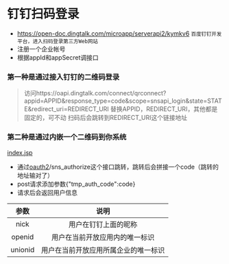 # 钉钉扫码登录
 - https://open-doc.dingtalk.com/microapp/serverapi2/kymkv6
<code>百度钉钉开发平台，进入扫码登录第三方Web网站</code>
 - 注册一个企业帐号
 - 根据appId和appSecret调接口
### 第一种是通过接入钉钉的二维码登录
 > 访问https://oapi.dingtalk.com/connect/qrconnect?appid=APPID&response_type=code&scope=snsapi_login&state=STATE&redirect_uri=REDIRECT_URI
替换APPID，REDIRECT_URI，其他都是固定的，可不动
扫码后会跳转到REDIRECT_URI这个链接地址

### 第二种是通过内嵌一个二维码到你系统
 [index.jsp](https://github.com/gpnine/JAVAWeb-Advanced/edit/master/zcl-webapp/src/main/webapp/index.jsp)
 - 通过[oauth2](https://www.cnblogs.com/flashsun/p/7424071.html)/sns_authorize这个接口跳转，跳转后会拼接一个code（跳转的地址输对了）
 - post请求添加参数{"tmp_auth_code":code}
 - 请求后会返回用户信息

| 参数 | 说明 |
| :--------: | :--------: |
| nick | 用户在钉钉上面的昵称 |
| openid | 用户在当前开放应用内的唯一标识 |
| unionid | 用户在当前开放应用所属企业的唯一标识 |

